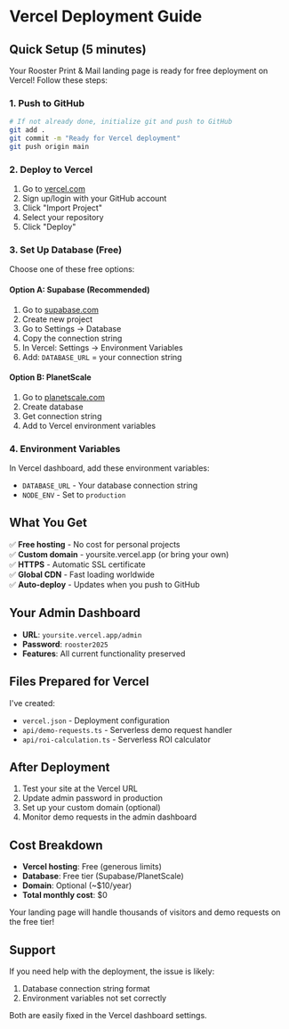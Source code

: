# Vercel Deployment Guide

## Quick Setup (5 minutes)

Your Rooster Print & Mail landing page is ready for free deployment on Vercel! Follow these steps:

### 1. Push to GitHub
```bash
# If not already done, initialize git and push to GitHub
git add .
git commit -m "Ready for Vercel deployment"
git push origin main
```

### 2. Deploy to Vercel
1. Go to [vercel.com](https://vercel.com)
2. Sign up/login with your GitHub account
3. Click "Import Project"
4. Select your repository
5. Click "Deploy"

### 3. Set Up Database (Free)
Choose one of these free options:

#### Option A: Supabase (Recommended)
1. Go to [supabase.com](https://supabase.com)
2. Create new project
3. Go to Settings → Database
4. Copy the connection string
5. In Vercel: Settings → Environment Variables
6. Add: `DATABASE_URL` = your connection string

#### Option B: PlanetScale
1. Go to [planetscale.com](https://planetscale.com)
2. Create database
3. Get connection string
4. Add to Vercel environment variables

### 4. Environment Variables
In Vercel dashboard, add these environment variables:
- `DATABASE_URL` - Your database connection string
- `NODE_ENV` - Set to `production`

## What You Get

✅ **Free hosting** - No cost for personal projects  
✅ **Custom domain** - yoursite.vercel.app (or bring your own)  
✅ **HTTPS** - Automatic SSL certificate  
✅ **Global CDN** - Fast loading worldwide  
✅ **Auto-deploy** - Updates when you push to GitHub  

## Your Admin Dashboard

- **URL**: `yoursite.vercel.app/admin`
- **Password**: `rooster2025`
- **Features**: All current functionality preserved

## Files Prepared for Vercel

I've created:
- `vercel.json` - Deployment configuration
- `api/demo-requests.ts` - Serverless demo request handler
- `api/roi-calculation.ts` - Serverless ROI calculator

## After Deployment

1. Test your site at the Vercel URL
2. Update admin password in production
3. Set up your custom domain (optional)
4. Monitor demo requests in the admin dashboard

## Cost Breakdown

- **Vercel hosting**: Free (generous limits)
- **Database**: Free tier (Supabase/PlanetScale)
- **Domain**: Optional (~$10/year)
- **Total monthly cost**: $0

Your landing page will handle thousands of visitors and demo requests on the free tier!

## Support

If you need help with the deployment, the issue is likely:
1. Database connection string format
2. Environment variables not set correctly

Both are easily fixed in the Vercel dashboard settings.